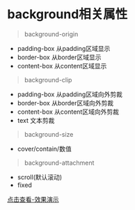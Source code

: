 background相关属性
=================

> background-origin

* padding-box 从padding区域显示
* border-box 从border区域显示
* content-box 从content区域显示

> background-clip

* padding-box 从padding区域向外剪裁
* border-box 从border区域向外剪裁
* content-box 从content区域向外剪裁  
* text 文本剪裁 

> background-size

* cover/contain/数值

> background-attachment

* scroll(默认滚动)
* fixed

[点击查看-效果演示](https://codepen.io/smileyby/pen/XBJpQY)